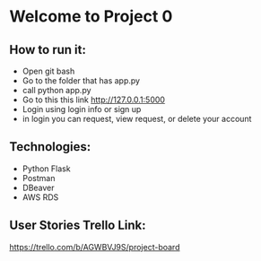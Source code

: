 # Welcome to Project 0

## How to run it:

- Open git bash
- Go to the folder that has app.py
- call python app.py
- Go to this this link http://127.0.0.1:5000
- Login using login info or sign up
- in login you can request, view request, or delete your account

## Technologies:

- Python Flask
- Postman
- DBeaver
- AWS RDS

## User Stories Trello Link:

https://trello.com/b/AGWBVJ9S/project-board
